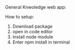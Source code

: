 General Knwoledge web app:

How to setup:
1. Download package
2. open in code editor
3. Install node module
4. Enter npm install in terminal